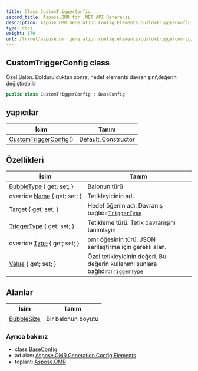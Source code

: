 ```yaml
---
title: Class CustomTriggerConfig
second_title: Aspose.OMR for .NET API Referansı
description: Aspose.OMR.Generation.Config.Elements.CustomTriggerConfig sınıf. Özel Balon. Doldurulduktan sonra hedef elements davranışınıdeğerini değiştirebilir
type: docs
weight: 170
url: /tr/net/aspose.omr.generation.config.elements/customtriggerconfig/
---
```

## CustomTriggerConfig class

Özel Balon. Doldurulduktan sonra, hedef elements davranışını\değerini değiştirebilir

```csharp
public class CustomTriggerConfig : BaseConfig
```

## yapıcılar

| İsim | Tanım |
| --- | --- |
| [CustomTriggerConfig](customtriggerconfig/)() | Default_Constructor |

## Özellikleri

| İsim | Tanım |
| --- | --- |
| [BubbleType](../../aspose.omr.generation.config.elements/customtriggerconfig/bubbletype/) { get; set; } | Balonun türü |
| override [Name](../../aspose.omr.generation.config.elements/customtriggerconfig/name/) { get; set; } | Tetikleyicinin adı. |
| [Target](../../aspose.omr.generation.config.elements/customtriggerconfig/target/) { get; set; } | Hedef öğenin adı. Davranış bağlıdır[`TriggerType`](./triggertype/) |
| [TriggerType](../../aspose.omr.generation.config.elements/customtriggerconfig/triggertype/) { get; set; } | Tetikleme türü. Tetik davranışını tanımlayın |
| override [Type](../../aspose.omr.generation.config.elements/customtriggerconfig/type/) { get; set; } | omr öğesinin türü. JSON serileştirme için gerekli alan. |
| [Value](../../aspose.omr.generation.config.elements/customtriggerconfig/value/) { get; set; } | Özel tetikleyicinin değeri. Bu değerin kullanımı şunlara bağlıdır:[`TriggerType`](./triggertype/) |

## Alanlar

| İsim | Tanım |
| --- | --- |
| [BubbleSize](../../aspose.omr.generation.config.elements/customtriggerconfig/bubblesize/) | Bir balonun boyutu |

### Ayrıca bakınız

* class [BaseConfig](../../aspose.omr.generation.config/baseconfig/)
* ad alanı [Aspose.OMR.Generation.Config.Elements](../../aspose.omr.generation.config.elements/)
* toplantı [Aspose.OMR](../../)


